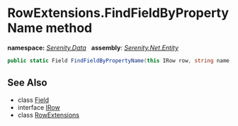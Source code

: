 # RowExtensions.FindFieldByPropertyName method
**namespace:** *[Serenity.Data](../../README.md#serenity.data-namespace)*   **assembly**: *[Serenity.Net.Entity](../../README.md)*

```csharp
public static Field FindFieldByPropertyName(this IRow row, string name)
```

## See Also

* class [Field](../Field.md)
* interface [IRow](../IRow.md)
* class [RowExtensions](../RowExtensions.md)